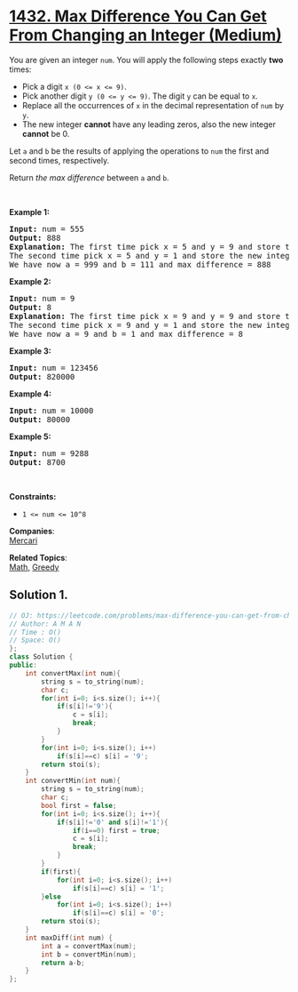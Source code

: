# [1432. Max Difference You Can Get From Changing an Integer (Medium)](https://leetcode.com/problems/max-difference-you-can-get-from-changing-an-integer/)

<p>You are given an integer <code>num</code>. You will apply the following steps exactly <strong>two</strong> times:</p>

<ul>
	<li>Pick a digit <code>x (0&nbsp;&lt;= x &lt;= 9)</code>.</li>
	<li>Pick another digit <code>y (0&nbsp;&lt;= y &lt;= 9)</code>. The digit <code>y</code> can be equal to <code>x</code>.</li>
	<li>Replace all the occurrences of <code>x</code> in the decimal representation of <code>num</code> by <code>y</code>.</li>
	<li>The new integer <strong>cannot</strong> have any leading zeros, also the new integer <strong>cannot</strong> be 0.</li>
</ul>

<p>Let <code>a</code>&nbsp;and <code>b</code>&nbsp;be the results of applying the operations to <code>num</code> the first and second times, respectively.</p>

<p>Return <em>the max difference</em> between <code>a</code> and <code>b</code>.</p>

<p>&nbsp;</p>
<p><strong>Example 1:</strong></p>

<pre><strong>Input:</strong> num = 555
<strong>Output:</strong> 888
<strong>Explanation:</strong> The first time pick x = 5 and y = 9 and store the new integer in a.
The second time pick x = 5 and y = 1 and store the new integer in b.
We have now a = 999 and b = 111 and max difference = 888
</pre>

<p><strong>Example 2:</strong></p>

<pre><strong>Input:</strong> num = 9
<strong>Output:</strong> 8
<strong>Explanation:</strong> The first time pick x = 9 and y = 9 and store the new integer in a.
The second time pick x = 9 and y = 1 and store the new integer in b.
We have now a = 9 and b = 1 and max difference = 8
</pre>

<p><strong>Example 3:</strong></p>

<pre><strong>Input:</strong> num = 123456
<strong>Output:</strong> 820000
</pre>

<p><strong>Example 4:</strong></p>

<pre><strong>Input:</strong> num = 10000
<strong>Output:</strong> 80000
</pre>

<p><strong>Example 5:</strong></p>

<pre><strong>Input:</strong> num = 9288
<strong>Output:</strong> 8700
</pre>

<p>&nbsp;</p>
<p><strong>Constraints:</strong></p>

<ul>
	<li><code>1 &lt;= num &lt;= 10^8</code></li>
</ul>


**Companies**:  
[Mercari](https://leetcode.com/company/mercari)

**Related Topics**:  
[Math](https://leetcode.com/tag/math/), [Greedy](https://leetcode.com/tag/greedy/)

## Solution 1.

```cpp
// OJ: https://leetcode.com/problems/max-difference-you-can-get-from-changing-an-integer/
// Author: A M A N
// Time : O()
// Space: O()
};
class Solution {
public:
    int convertMax(int num){
        string s = to_string(num);
        char c;
        for(int i=0; i<s.size(); i++){
            if(s[i]!='9'){
                c = s[i];
                break;
            }
        }
        for(int i=0; i<s.size(); i++)
            if(s[i]==c) s[i] = '9'; 
        return stoi(s);
    }
    int convertMin(int num){
        string s = to_string(num);
        char c;
        bool first = false;
        for(int i=0; i<s.size(); i++){
            if(s[i]!='0' and s[i]!='1'){
                if(i==0) first = true;
                c = s[i];
                break;
            }
        }
        if(first){
            for(int i=0; i<s.size(); i++)
                if(s[i]==c) s[i] = '1';
        }else
            for(int i=0; i<s.size(); i++)
                if(s[i]==c) s[i] = '0';
        return stoi(s);
    }
    int maxDiff(int num) {
        int a = convertMax(num);
        int b = convertMin(num);
        return a-b;
    }
};
```